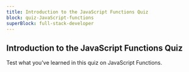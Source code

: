 ```yaml
---
title: Introduction to the JavaScript Functions Quiz
block: quiz-JavaScript-functions
superBlock: full-stack-developer
---
```


## Introduction to the JavaScript Functions Quiz

Test what you've learned in this quiz on JavaScript Functions.
